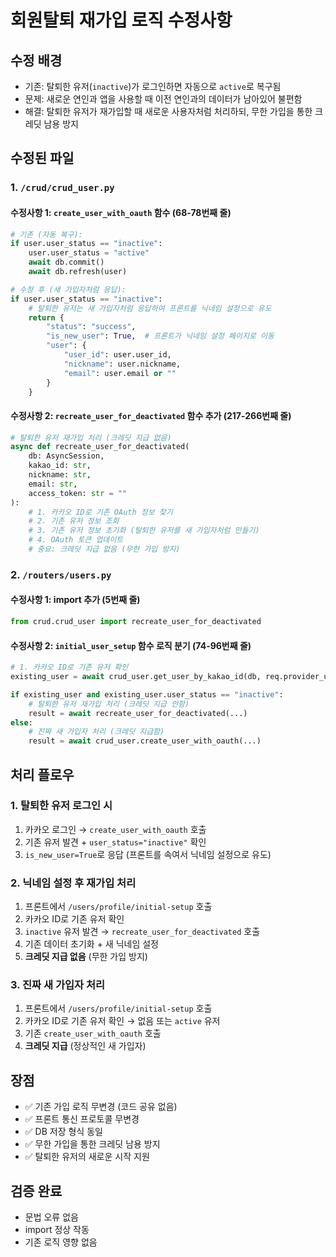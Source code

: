 # 회원탈퇴 재가입 로직 수정사항

## 수정 배경
- 기존: 탈퇴한 유저(`inactive`)가 로그인하면 자동으로 `active`로 복구됨
- 문제: 새로운 연인과 앱을 사용할 때 이전 연인과의 데이터가 남아있어 불편함
- 해결: 탈퇴한 유저가 재가입할 때 새로운 사용자처럼 처리하되, 무한 가입을 통한 크레딧 남용 방지

## 수정된 파일

### 1. `/crud/crud_user.py`

#### 수정사항 1: `create_user_with_oauth` 함수 (68-78번째 줄)
```python
# 기존 (자동 복구):
if user.user_status == "inactive":
    user.user_status = "active"
    await db.commit()
    await db.refresh(user)

# 수정 후 (새 가입자처럼 응답):
if user.user_status == "inactive":
    # 탈퇴한 유저는 새 가입자처럼 응답하여 프론트를 닉네임 설정으로 유도
    return {
        "status": "success",
        "is_new_user": True,  # 프론트가 닉네임 설정 페이지로 이동
        "user": {
            "user_id": user.user_id,
            "nickname": user.nickname,
            "email": user.email or ""
        }
    }
```

#### 수정사항 2: `recreate_user_for_deactivated` 함수 추가 (217-266번째 줄)
```python
# 탈퇴한 유저 재가입 처리 (크레딧 지급 없음)
async def recreate_user_for_deactivated(
    db: AsyncSession,
    kakao_id: str,
    nickname: str,
    email: str,
    access_token: str = ""
):
    # 1. 카카오 ID로 기존 OAuth 정보 찾기
    # 2. 기존 유저 정보 조회
    # 3. 기존 유저 정보 초기화 (탈퇴한 유저를 새 가입자처럼 만들기)
    # 4. OAuth 토큰 업데이트
    # 중요: 크레딧 지급 없음 (무한 가입 방지)
```

### 2. `/routers/users.py`

#### 수정사항 1: import 추가 (5번째 줄)
```python
from crud.crud_user import recreate_user_for_deactivated
```

#### 수정사항 2: `initial_user_setup` 함수 로직 분기 (74-96번째 줄)
```python
# 1. 카카오 ID로 기존 유저 확인
existing_user = await crud_user.get_user_by_kakao_id(db, req.provider_user_id)

if existing_user and existing_user.user_status == "inactive":
    # 탈퇴한 유저 재가입 처리 (크레딧 지급 안함)
    result = await recreate_user_for_deactivated(...)
else:
    # 진짜 새 가입자 처리 (크레딧 지급함)
    result = await crud_user.create_user_with_oauth(...)
```

## 처리 플로우

### 1. 탈퇴한 유저 로그인 시
1. 카카오 로그인 → `create_user_with_oauth` 호출
2. 기존 유저 발견 + `user_status="inactive"` 확인
3. `is_new_user=True`로 응답 (프론트를 속여서 닉네임 설정으로 유도)

### 2. 닉네임 설정 후 재가입 처리
1. 프론트에서 `/users/profile/initial-setup` 호출
2. 카카오 ID로 기존 유저 확인
3. `inactive` 유저 발견 → `recreate_user_for_deactivated` 호출
4. 기존 데이터 초기화 + 새 닉네임 설정
5. **크레딧 지급 없음** (무한 가입 방지)

### 3. 진짜 새 가입자 처리
1. 프론트에서 `/users/profile/initial-setup` 호출
2. 카카오 ID로 기존 유저 확인 → 없음 또는 `active` 유저
3. 기존 `create_user_with_oauth` 호출
4. **크레딧 지급** (정상적인 새 가입자)

## 장점
- ✅ 기존 가입 로직 무변경 (코드 공유 없음)
- ✅ 프론트 통신 프로토콜 무변경
- ✅ DB 저장 형식 동일
- ✅ 무한 가입을 통한 크레딧 남용 방지
- ✅ 탈퇴한 유저의 새로운 시작 지원

## 검증 완료
- 문법 오류 없음
- import 정상 작동
- 기존 로직 영향 없음